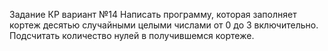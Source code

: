 Задание КР вариант №14 Написать программу, которая заполняет кортеж десятью случайными целыми числами от 0 до 3 включительно. Подсчитать количество нулей в получившемся кортеже.
